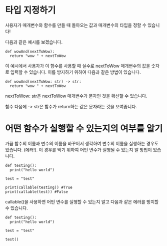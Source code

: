 # 타입 지정하기

사용자가 매개변수와 함수를 만들 때 돌아오는 값과 매개변수의 타입을 정할 수 있습니다!

다음과 같은 예시를 보겠습니다.

```
def wowAnd(nextToWow):
  return "wow " + nextToWow
```

이 예시에서 사용자가 이 함수를 사용할 때 실수로 nextToWow 매개변수의 값을 숫자로 입력할 수 있습니다. 이를 방지하기 위하여 다음과 같은 방법이 있습니다.

```
def wowAnd(nextToWow: str) -> str:
  return "wow " + nextToWow
```

nextToWow: str은 nextToWow 매개변수가 문자인 것을 확신할 수 있습니다.

함수 다음에 -> str은 함수가 return하는 값은 문자라는 것을 보여줍니다.

# 어떤 함수가 실행할 수 있는지의 여부를 알기

가끔 함수의 이름과 변수의 이름을 바꾸어서 생각하여 변수의 이름을 실행하는 경우도 있습니다. (에러!). 이 경우를 막기 위하여 어떤 변수가 실행될 수 있는지 알 방법이 있습니다.

```
def testing():
  print("hello world")

test = "test"

print(callable(testing)) #True
print(callable(test)) #False
```

callable()을 사용하면 어떤 변수를 실행할 수 있는지 알고 다음과 같은 에러를 방지할 수 있습니다.

```
def testing():
  print("hello world")

test = "test"

test()
```
